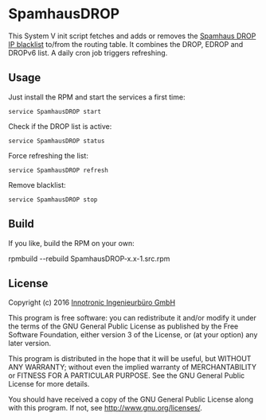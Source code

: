# SpamhausDROP
This System V init script fetches and adds or removes the [Spamhaus DROP IP blacklist](https://www.spamhaus.org/drop/) to/from the routing table.
It combines the DROP, EDROP and DROPv6 list.
A daily cron job triggers refreshing.

## Usage
Just install the RPM and start the services a first time:

    service SpamhausDROP start

Check if the DROP list is active:

    service SpamhausDROP status

Force refreshing the list:

    service SpamhausDROP refresh

Remove blacklist:

    service SpamhausDROP stop 


## Build
If you like, build the RPM on your own:

  rpmbuild --rebuild SpamhausDROP-x.x-1.src.rpm


## License
Copyright (c) 2016 [Innotronic Ingenieurbüro GmbH](https://www.inno.ch/)


This program is free software: you can redistribute it and/or modify it under the terms of the GNU General Public License as published by the Free Software Foundation, either version 3 of the License, or (at your option) any later version.

This program is distributed in the hope that it will be useful, but WITHOUT ANY WARRANTY; without even the implied warranty of MERCHANTABILITY or FITNESS FOR A PARTICULAR PURPOSE. See the GNU General Public License for more details.

You should have received a copy of the GNU General Public License along with this program. If not, see http://www.gnu.org/licenses/.

